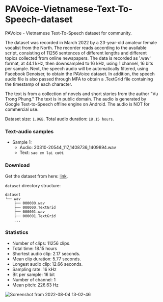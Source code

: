 # PAVoice-Vietnamese-Text-To-Speech-dataset
PAVoice - Vietnamese Text-To-Speech dataset for community.

The dataset was recorded in March 2022 by a 23-year-old amateur female vocalist from the North. The recorder reads according to the available script, consisting of 11256 sentences of different lengths and different topics collected from online newspapers. The data is recorded as '.wav' format, at 44.1 kHz, then downsampled to 16 kHz, using 1 channel, 16 bits per sample. Next, the speech audio will be automatically filtered, using Facebook Denoiser, to obtain the PAVoice dataset. In addition, the speech audio file is also passed through MFA to obtain a .TextGrid file containing the timestamp of each character.

The text is from a collection of novels and short stories from the author "Vu Trong Phung." The text is in public domain.
The audio is generated by Google Text-to-Speech offline engine on Android. The audio is NOT for commercial use.

Dataset size: `1.9GB`.
Total audio duration: `18.15 hours`.

### Text-audio samples

 - Sample 1: 
     + Audio: 20310-20544_117_1408736_1409894.wav
     + Text: `sao em lại cười`



### Download
Get the dataset from here: [link](https://husteduvn-my.sharepoint.com/:u:/g/personal/son_lt173346_sis_hust_edu_vn/EeEEDikRLmBEpZNa9bIhlgkBW3UqJMU2sNEt52u_6Xmbtw?e=wLvOvB).


`dataset` directory structure:

```
dataset
└── wav
    ├── 000000.wav
    ├── 000000.TextGrid
    ├── 000001.wav
    ├── 000001.TextGrid
    ...
```

### Statistics

 - Number of clips: 11256 clips.
 - Total time: 18.15 hours 
 - Shortest audio clip: 2.17 seconds.
 - Mean clip duration: 5.77 seconds.
 - Longest audio clip: 12.66 seconds.
 - Sampling rate: 16 kHz
 - Bit per sample: 16 bit
 - Number of channel: 1
 - Mean pitch: 226.63 Hz

![Screenshot from 2022-08-04 13-02-46](https://user-images.githubusercontent.com/102223527/182779098-8685bb98-19ce-4cae-a6ce-6002c10f221f.png)
